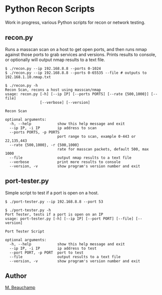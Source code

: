 # Python Recon Scripts

Work in progress, various Python scripts for recon or network testing.

## recon.py

Runs a masscan scan on a host to get open ports, and then runs nmap against those ports to grab services and versions.  Prints results to console, or optionally will output nmap results to a text file.

```console
$ ./recon.py --ip 192.168.8.8 --ports 0-1024
$ ./recon.py --ip 192.168.8.8 --ports 0-65535 --file # outputs to 192.168.1.10.nmap.txt

$ ./recon.py -h
Recon Scan, recons a host using masscan/nmap
usage: recon.py [-h] [--ip IP] [--ports PORTS] [--rate {500,1000}] [--file]
                [--verbose] [--version]

Recon Scan

optional arguments:
  -h, --help            show this help message and exit
  --ip IP, -i IP        ip address to scan
  --ports PORTS, -p PORTS
                        port range to scan, example 0-443 or 22,135,443
  --rate {500,1000}, -r {500,1000}
                        rate for masscan packets, default 500, max 1000
  --file                output nmap results to a text file
  --verbose             print more results to console
  --version, -v         show program's version number and exit
```

## port-tester.py

Simple script to test if a port is open on a host.  

```console
$ ./port-tester.py --ip 192.168.8.8 --port 53

$ ./port-tester.py -h
Port Tester, tests if a port is open on an IP
usage: port-tester.py [-h] [--ip IP] [--port PORT] [--file] [--version]

Port Tester Script

optional arguments:
  -h, --help            show this help message and exit
  --ip IP, -i IP        ip address to test
  --port PORT, -p PORT  port to test
  --file                output results to a text file
  --version, -v         show program's version number and exit
```

## Author

[M. Beauchamp](https://github.com/beauchompers)
